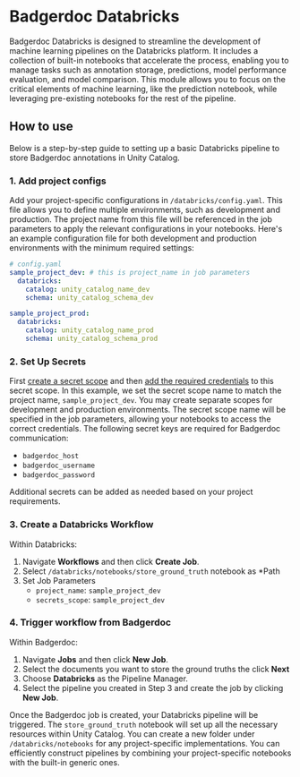 # Badgerdoc Databricks 
Badgerdoc Databricks is designed to streamline the development of machine learning pipelines on the Databricks platform. It includes a collection of built-in notebooks that accelerate the process, enabling you to manage tasks such as annotation storage, predictions, model performance evaluation, and model comparison. This module allows you to focus on the critical elements of machine learning, like the prediction notebook, while leveraging pre-existing notebooks for the rest of the pipeline.

## How to use
Below is a step-by-step guide to setting up a basic Databricks pipeline to store Badgerdoc annotations in Unity Catalog.

### 1. Add project configs
Add your project-specific configurations in `/databricks/config.yaml`. This file allows you to define multiple environments, such as development and production. The project name from this file will be referenced in the job parameters to apply the relevant configurations in your notebooks. Here's an example configuration file for both development and production environments with the minimum required settings:

```yaml
# config.yaml
sample_project_dev: # this is project_name in job parameters
  databricks:
    catalog: unity_catalog_name_dev
    schema: unity_catalog_schema_dev

sample_project_prod:
  databricks:
    catalog: unity_catalog_name_prod
    schema: unity_catalog_schema_prod
```

### 2. Set Up Secrets
First [create a secret scope](https://docs.databricks.com/en/security/secrets/secret-scopes.html) and then [add the required credentials](https://docs.databricks.com/en/security/secrets/secrets.html) to this secret scope. In this example, we set the secret scope name to match the project name, `sample_project_dev`. You may create separate scopes for development and production environments. The secret scope name will be specified in the job parameters, allowing your notebooks to access the correct credentials. The following secret keys are required for Badgerdoc communication:

* `badgerdoc_host`
* `badgerdoc_username`
* `badgerdoc_password`

Additional secrets can be added as needed based on your project requirements.

### 3. Create a Databricks Workflow
Within Databricks:
1. Navigate **Workflows** and then click **Create Job**. 
2. Select `/databricks/notebooks/store_ground_truth` notebook as *Path
3. Set Job Parameters
   * `project_name`: `sample_project_dev`
   * `secrets_scope`: `sample_project_dev`

### 4. Trigger workflow from Badgerdoc
Within Badgerdoc:
1. Navigate **Jobs** and then click **New Job**.
2. Select the documents you want to store the ground truths the click **Next**
3. Choose **Databricks** as the Pipeline Manager.
4. Select the pipeline you created in Step 3 and create the job by clicking **New Job**.

Once the Badgerdoc job is created, your Databricks pipeline will be triggered. The `store_ground_truth` notebook will set up all the necessary resources within Unity Catalog. You can create a new folder under `/databricks/notebooks` for any project-specific implementations. You can efficiently construct pipelines by combining your project-specific notebooks with the built-in generic ones.


